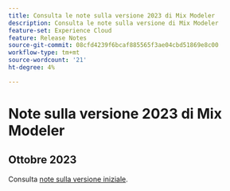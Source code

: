 ```yaml
---
title: Consulta le note sulla versione 2023 di Mix Modeler
description: Consulta le note sulla versione di Mix Modeler
feature-set: Experience Cloud
feature: Release Notes
source-git-commit: 08cfd4239f6bcaf885565f3ae04cbd51869e8c00
workflow-type: tm+mt
source-wordcount: '21'
ht-degree: 4%

---
```


# Note sulla versione 2023 di Mix Modeler

## Ottobre 2023

Consulta [note sulla versione iniziale](latest.md).

